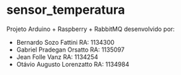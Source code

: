 # sensor_temperatura

Projeto Arduino + Raspberry + RabbitMQ desenvolvido por:
- Bernardo Sozo Fattini RA: 1134300
- Gabriel Pradegan Orsatto RA: 1135097
- Jean Folle Vanz RA: 1134254
- Otávio Augusto Lorenzatto RA: 1134984
